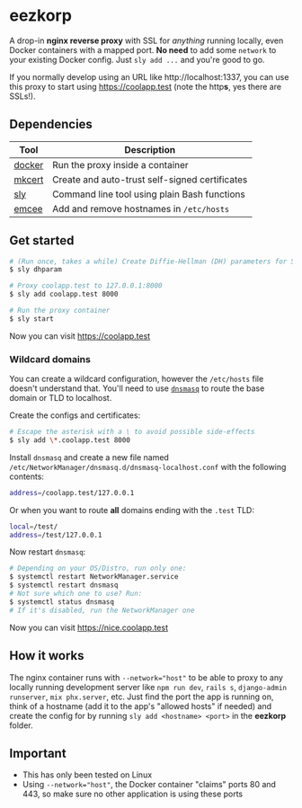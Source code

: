 # eezkorp

A drop-in **nginx reverse proxy** with SSL for *anything* running locally, even Docker containers with a mapped port. **No need** to add some `network` to your existing Docker config. Just `sly add ...` and you're good to go.

If you normally develop using an URL like http://localhost:1337, you can use this proxy to start using https://coolapp.test (note the http**s**, yes there are SSLs!).

## Dependencies

| Tool | Description |
|---|---|
| [docker](https://docs.docker.com/install/) | Run the proxy inside a container |
| [mkcert](https://github.com/FiloSottile/mkcert) | Create and auto-trust self-signed certificates |
| [sly](https://richarddewit.github.io/sly/) | Command line tool using plain Bash functions |
| [emcee](https://github.com/richarddewit/emcee) | Add and remove hostnames in `/etc/hosts` |

## Get started

```bash
# (Run once, takes a while) Create Diffie-Hellman (DH) parameters for SSL
$ sly dhparam

# Proxy coolapp.test to 127.0.0.1:8000
$ sly add coolapp.test 8000

# Run the proxy container
$ sly start
```

Now you can visit https://coolapp.test

### Wildcard domains

You can create a wildcard configuration, however the `/etc/hosts` file doesn't understand that. You'll need to use [`dnsmasq`](http://www.thekelleys.org.uk/dnsmasq/doc.html) to route the base domain or TLD to localhost.

Create the configs and certificates:

```bash
# Escape the asterisk with a \ to avoid possible side-effects
$ sly add \*.coolapp.test 8000
```

Install `dnsmasq` and create a new file named `/etc/NetworkManager/dnsmasq.d/dnsmasq-localhost.conf` with the following contents:

```bash
address=/coolapp.test/127.0.0.1
```

Or when you want to route **all** domains ending with the `.test` TLD:

```bash
local=/test/
address=/test/127.0.0.1
```

Now restart `dnsmasq`:

```bash
# Depending on your OS/Distro, run only one:
$ systemctl restart NetworkManager.service
$ systemctl restart dnsmasq
# Not sure which one to use? Run:
$ systemctl status dnsmasq
# If it's disabled, run the NetworkManager one
```

Now you can visit https://nice.coolapp.test

## How it works

The nginx container runs with `--network="host"` to be able to proxy to any locally running development server like `npm run dev`, `rails s`, `django-admin runserver`, `mix phx.server`, etc.
Just find the port the app is running on, think of a hostname (add it to the app's "allowed hosts" if needed) and create the config for by running `sly add <hostname> <port>` in the **eezkorp** folder.

## Important

- This has only been tested on Linux
- Using `--network="host"`, the Docker container "claims" ports 80 and 443, so make sure no other application is using these ports
